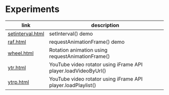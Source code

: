 # Experiments

| link                                                                          |   description                                                    |
|-------------------------------------------------------------------------------|------------------------------------------------------------------|
| [setinterval.html](https://amirlogic.github.io/experiments/setinterval.html)  | setInterval() demo                                               |
| [raf.html](https://amirlogic.github.io/experiments/raf.html)                  | requestAnimationFrame() demo                                     |
| [wheel.html](https://amirlogic.github.io/experiments/wheel.html)              | Rotation animation using requestAnimationFrame()                 |
| [ytr.html](https://amirlogic.github.io/experiments/ytr.html)                  | YouTube video rotator using iFrame API player.loadVideoByUrl()   |
| [ytrp.html](https://amirlogic.github.io/experiments/ytrp.html)                | YouTube video rotator using iFrame API player.loadPlaylist()     |


